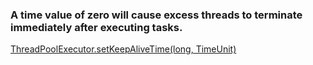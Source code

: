 ### A time value of zero will cause excess threads to terminate immediately after executing tasks.
[ThreadPoolExecutor.setKeepAliveTime(long, TimeUnit)](https://docs.oracle.com/javase/8/docs/api/java/util/concurrent/ThreadPoolExecutor.html#setKeepAliveTime-long-java.util.concurrent.TimeUnit-)
